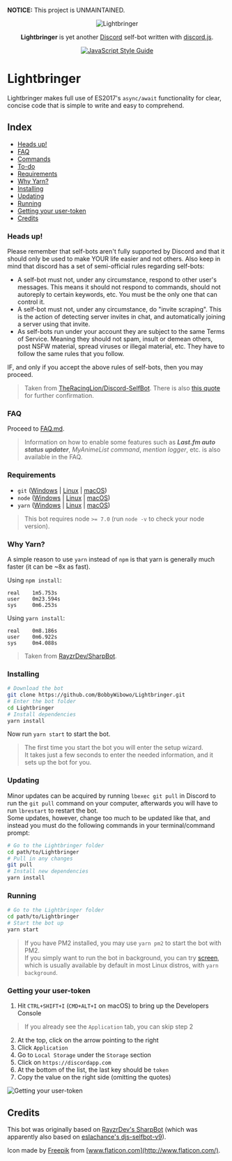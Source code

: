 **NOTICE:** This project is UNMAINTAINED.

<p align="center">
<img align="center" title="Lightbringer" src="https://a.safe.moe/pM9Ov.png">
</p>

<p align="center">
<b>Lightbringer</b> is yet another <a href="https://discordapp.com">Discord</a> self-bot written with <a href="https://discord.js.org/">discord.js</a>.
</p>

<p align="center">
<a href="https://github.com/feross/standard"><img align="center" title="JavaScript Style Guide" src="https://cdn.rawgit.com/feross/standard/master/badge.svg"></a>
</p>

# Lightbringer
Lightbringer makes full use of ES2017's `async/await` functionality for clear, concise code that is simple to write and easy to comprehend.

## Index
- [Heads up!](#heads-up)
- [FAQ](#faq)
- [Commands](COMMANDS.md)
- [To-do](TODO.md)
- [Requirements](#requirements)
- [Why Yarn?](#why-yarn)
- [Installing](#installing)
- [Updating](#updating)
- [Running](#running)
- [Getting your user-token](#getting-your-user-token)
- [Credits](#credits)

### Heads up!
Please remember that self-bots aren't fully supported by Discord and that it should only be used to make YOUR life easier and not others. Also keep in mind that discord has a set of semi-official rules regarding self-bots:

- A self-bot must not, under any circumstance, respond to other user's messages. This means it should not respond to commands, should not autoreply to certain keywords, etc. You must be the only one that can control it.
- A self-bot must not, under any circumstance, do "invite scraping". This is the action of detecting server invites in chat, and automatically joining a server using that invite.
- As self-bots run under your account they are subject to the same Terms of Service. Meaning they should not spam, insult or demean others, post NSFW material, spread viruses or illegal material, etc. They have to follow the same rules that you follow.

IF, and only if you accept the above rules of self-bots, then you may proceed.

> Taken from [TheRacingLion/Discord-SelfBot](https://github.com/TheRacingLion/Discord-SelfBot). There is also [this quote](https://github.com/hammerandchisel/discord-api-docs/issues/69#issuecomment-223898291) for further confirmation.

### FAQ
Proceed to [FAQ.md](FAQ.md).
> Information on how to enable some features such as ***Last.fm auto status updater***, *MyAnimeList command*, *mention logger*, etc. is also available in the FAQ.

### Requirements
- `git` ([Windows](https://git-scm.com/download/win) | [Linux](https://git-scm.com/download/linux) | [macOS](https://git-scm.com/download/mac))
- `node` ([Windows](https://nodejs.org/en/download/current/) | [Linux](https://nodejs.org/en/download/package-manager/) | [macOS](https://nodejs.org/en/download/current/))
- `yarn` ([Windows](https://yarnpkg.com/en/docs/install#windows-tab) | [Linux](https://yarnpkg.com/en/docs/install#linux-tab) | [macOS](https://yarnpkg.com/en/docs/install#mac-tab))

> This bot requires node `>= 7.0` (run `node -v` to check your node version).

### Why Yarn?
A simple reason to use `yarn` instead of `npm` is that yarn is generally much faster (it can be ~8x as fast).  

Using `npm install`:
```
real    1m5.753s
user    0m23.594s
sys     0m6.253s
```

Using `yarn install`:
```
real    0m8.186s
user    0m6.922s
sys     0m4.088s
```

> Taken from [RayzrDev/SharpBot](https://github.com/RayzrDev/SharpBot/wiki/Why-Yarn%3F).

### Installing
```bash
# Download the bot
git clone https://github.com/BobbyWibowo/Lightbringer.git
# Enter the bot folder
cd Lightbringer
# Install dependencies
yarn install
```

Now run `yarn start` to start the bot. 

> The first time you start the bot you will enter the setup wizard.  
> It takes just a few seconds to enter the needed information, and it sets up the bot for you.

### Updating
Minor updates can be acquired by running `lbexec git pull` in Discord to run the `git pull` command on your computer, afterwards you will have to run `lbrestart` to restart the bot.  
Some updates, however, change too much to be updated like that, and instead you must do the following commands in your terminal/command prompt:
```bash
# Go to the Lightbringer folder
cd path/to/Lightbringer
# Pull in any changes
git pull
# Install new dependencies
yarn install
```

### Running
```bash
# Go to the Lightbringer folder
cd path/to/Lightbringer
# Start the bot up
yarn start
```

> If you have PM2 installed, you may use `yarn pm2` to start the bot with PM2.  
> If you simply want to run the bot in background, you can try [screen](https://www.gnu.org/software/screen/), which is usually available by default in most Linux distros, with `yarn background`.

### Getting your user-token
1. Hit `CTRL+SHIFT+I` (`CMD+ALT+I` on macOS) to bring up the Developers Console
> If you already see the `Application` tab, you can skip step 2
2. At the top, click on the arrow pointing to the right
3. Click `Application`
4. Go to `Local Storage` under the `Storage` section
5. Click on `https://discordapp.com`
6. At the bottom of the list, the last key should be `token`
7. Copy the value on the right side (omitting the quotes)

![Getting your user-token](https://a.safe.moe/p6xJ7.png)

## Credits
This bot was originally based on [RayzrDev's SharpBot](https://github.com/RayzrDev/SharpBot) (which was apparently also based on [eslachance's djs-selfbot-v9](https://github.com/eslachance/djs-selfbot-v9)).

Icon made by [Freepik](http://www.freepik.com/) from [www.flaticon.com](http://www.flaticon.com/).
